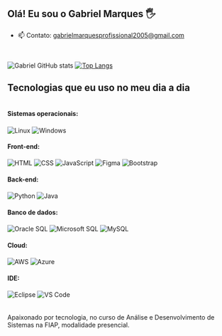 ## Olá! Eu sou o Gabriel Marques 🖐️

- 📫 Contato: gabrielmarquesprofissional2005@gmail.com
<br>

<div>
  
  ![Gabriel GitHub stats](https://github-readme-stats.vercel.app/api?username=GabrielMarquesLima&show_icons=true&theme=gruvbox&count_private=true)
  [![Top Langs](https://github-readme-stats.vercel.app/api/top-langs/?username=GabrielMarquesLima&layout=donut)](https://github.com/GabrielMarquesLima/github-readme-stats)
</div>

<h2>Tecnologias que eu uso no meu dia a dia</h2>

<div style="display: inline-block;">
  <h4>Sistemas operacionais:</h4>
  <img align="center" alt="Linux" src="https://img.shields.io/badge/Linux-FCC624?style=for-the-badge&logo=linux&logoColor=black" />
  <img align="center" alt="Windows" src="https://img.shields.io/badge/Windows-0078D6?style=for-the-badge&logo=windows&logoColor=white" />
<div/>
<div>
  <h4>Front-end:</h4>
  <img align="center" alt="HTML" src="https://img.shields.io/badge/HTML5-E34F26?style=for-the-badge&logo=html5&logoColor=white" />
  <img align="center" alt="CSS" src="https://img.shields.io/badge/CSS3-1572B6?style=for-the-badge&logo=css3&logoColor=white" />
  <img align="center" alt="JavaScript" src="https://img.shields.io/badge/JavaScript-F7DF1E?style=for-the-badge&logo=javascript&logoColor=black" />
  <img align="center" alt="Figma" src="https://img.shields.io/badge/Figma-F24E1E?style=for-the-badge&logo=figma&logoColor=white" />
  <img align="center" alt="Bootstrap" src="https://img.shields.io/badge/Bootstrap-563D7C?style=for-the-badge&logo=bootstrap&logoColor=white" />
<div/>
<div>
  <h4>Back-end:</h4>
  <img align="center" alt="Python" src="https://img.shields.io/badge/Python-14354C?style=for-the-badge&logo=python&logoColor=white" />
  <img align="center" alt="Java" src="https://img.shields.io/badge/Java-ED8B00?style=for-the-badge&logo=openjdk&logoColor=white" />
<div/>
<div>
  <h4>Banco de dados:</h4>
  <img align="center" alt="Oracle SQL" src="https://img.shields.io/badge/Oracle-F80000?style=for-the-badge&logo=Oracle&logoColor=white" />
  <img align="center" alt="Microsoft SQL" src="https://img.shields.io/badge/Microsoft%20SQL%20Server-CC2927?style=for-the-badge&logo=microsoft%20sql%20server&logoColor=white" />
  <img align="center" alt="MySQL" src="https://img.shields.io/badge/MySQL-00000F?style=for-the-badge&logo=mysql&logoColor=white" />
<div/>
<div>
  <h4>Cloud:</h4>
  <img align="center" alt="AWS" src="https://img.shields.io/badge/Amazon_AWS-232F3E?style=for-the-badge&logo=amazon-aws&logoColor=white" />
  <img align="center" alt="Azure" src="https://img.shields.io/badge/Microsoft_Azure-0089D6?style=for-the-badge&logo=microsoft-azure&logoColor=white" />
<div/>
<div>
  <h4>IDE:</h4>
  <img align="center" alt="Eclipse" src="https://img.shields.io/badge/Eclipse-2C2255?style=for-the-badge&logo=eclipse&logoColor=white" />
  <img align="center" alt="VS Code" src="https://img.shields.io/badge/Visual_Studio_Code-0078D4?style=for-the-badge&logo=visual%20studio%20code&logoColor=white" />
</div>
<br>
<br>
Apaixonado por tecnologia, no curso de Análise e Desenvolvimento de Sistemas na FIAP, modalidade presencial.
